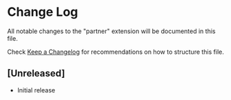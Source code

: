 # Change Log

All notable changes to the "partner" extension will be documented in this file.

Check [Keep a Changelog](http://keepachangelog.com/) for recommendations on how to structure this file.

## [Unreleased]

- Initial release